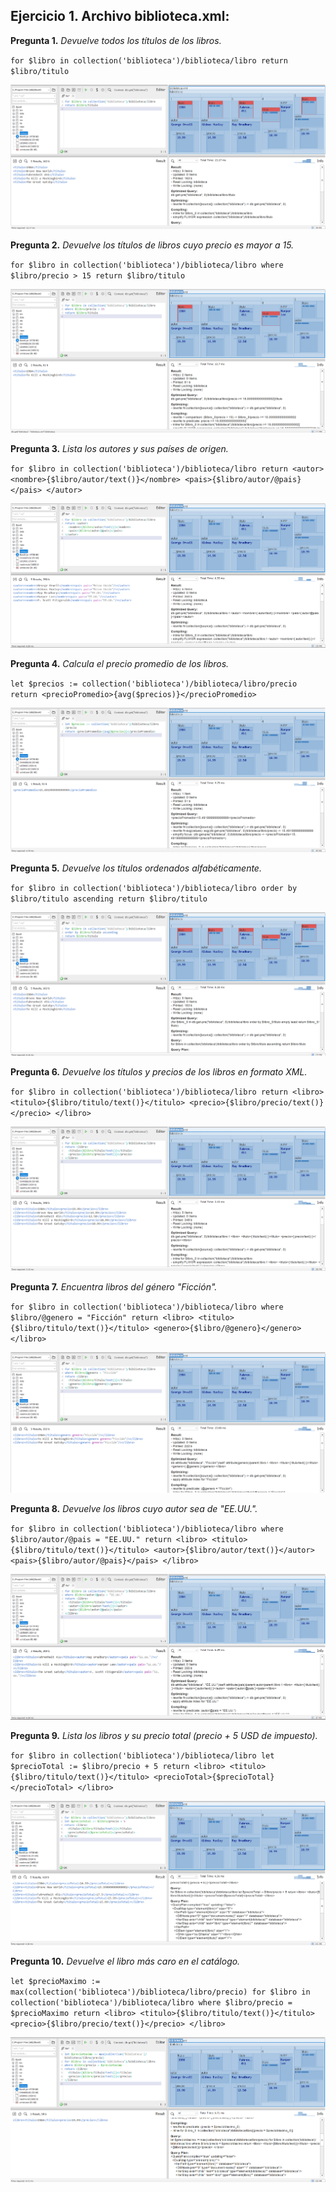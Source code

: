 ## Ejercicio 1. Archivo biblioteca.xml:

__Pregunta 1.__ _Devuelve todos los títulos de los libros._

`for $libro in collection('biblioteca')/biblioteca/libro
return $libro/titulo`

![alt text](image.png)

__Pregunta 2.__ _Devuelve los títulos de libros cuyo precio es mayor a 15._

`for $libro in collection('biblioteca')/biblioteca/libro
where $libro/precio > 15
return $libro/titulo`

![alt text](image-1.png)

__Pregunta 3.__ _Lista los autores y sus países de origen._

`for $libro in collection('biblioteca')/biblioteca/libro
return <autor>
  <nombre>{$libro/autor/text()}</nombre>
  <pais>{$libro/autor/@pais}</pais>
</autor>`

![alt text](image-2.png)

__Pregunta 4.__ _Calcula el precio promedio de los libros._

`let $precios := collection('biblioteca')/biblioteca/libro/precio
return <precioPromedio>{avg($precios)}</precioPromedio>`

![alt text](image-3.png)

__Pregunta 5.__ _Devuelve los títulos ordenados alfabéticamente._

`for $libro in collection('biblioteca')/biblioteca/libro
order by $libro/titulo ascending
return $libro/titulo`

![alt text](image-4.png)

__Pregunta 6.__ _Devuelve los títulos y precios de los libros en formato XML._

`for $libro in collection('biblioteca')/biblioteca/libro
return <libro>
  <titulo>{$libro/titulo/text()}</titulo>
  <precio>{$libro/precio/text()}</precio>
</libro>`


![alt text](image-5.png)

__Pregunta 7.__ _Encuentra libros del género "Ficción"._

`for $libro in collection('biblioteca')/biblioteca/libro
where $libro/@genero = "Ficción"
return <libro>
  <titulo>{$libro/titulo/text()}</titulo>
  <genero>{$libro/@genero}</genero>
</libro>`

![alt text](image-6.png)

__Pregunta 8.__ _Devuelve los libros cuyo autor sea de "EE.UU."._

`for $libro in collection('biblioteca')/biblioteca/libro
where $libro/autor/@pais = "EE.UU."
return <libro>
  <titulo>{$libro/titulo/text()}</titulo>
  <autor>{$libro/autor/text()}</autor>
  <pais>{$libro/autor/@pais}</pais>
</libro>`

![alt text](image-7.png)

__Pregunta 9.__ _Lista los libros y su precio total (precio + 5 USD de impuesto)._

`for $libro in collection('biblioteca')/biblioteca/libro
let $precioTotal := $libro/precio + 5
return <libro>
  <titulo>{$libro/titulo/text()}</titulo>
  <precioTotal>{$precioTotal}</precioTotal>
</libro>`

![alt text](image-8.png)

__Pregunta 10.__ _Devuelve el libro más caro en el catálogo._

`let $precioMaximo := max(collection('biblioteca')/biblioteca/libro/precio)
for $libro in collection('biblioteca')/biblioteca/libro
where $libro/precio = $precioMaximo
return <libro>
  <titulo>{$libro/titulo/text()}</titulo>
  <precio>{$libro/precio/text()}</precio>
</libro>`

![alt text](image-9.png)